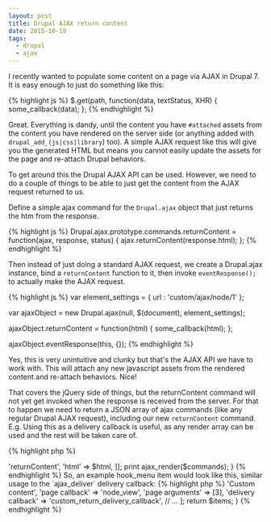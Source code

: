 ```yaml
---
layout: post
title: Drupal AJAX return content
date: 2015-10-19
tags:
  - drupal
  - ajax
---
```


I recently wanted to populate some content on a page via AJAX in Drupal 7. It is easy enough to just
do something like this:

{% highlight js %}
$.get(path, function(data, textStatus, XHR) {
  some_callback(data);
};
{% endhighlight %}

Great. Everything is dandy, until the content you have `#attached` assets from the content you have rendered on the
server side (or anything added with `drupal_add_(js|css|library`) too). A simple AJAX request like this will give you the generated HTML
but means you cannot easily update the assets for the page and re-attach Drupal behaviors.

<!--more-->

To get around this the Drupal AJAX API can be used. However, we need to do a couple of things to be able to just get the content
from the AJAX request returned to us.

Define a simple ajax command for the `Drupal.ajax` object that just returns the htm from the response.

{% highlight js %}
Drupal.ajax.prototype.commands.returnContent = function(ajax, response, status) {
  ajax.returnContent(response.html);
};
{% endhighlight %}

Then instead of just doing a standard AJAX request, we create a Drupal.ajax instance, bind a `returnContent` function to it,
then invoke `eventResponse();` to actually make the AJAX request.

{% highlight js %}
var element_settings = {
  url : 'custom/ajax/node/1'
};

var ajaxObject = new Drupal.ajax(null, $(document), element_settings);

ajaxObject.returnContent = function(html) {
  some_callback(html);
};

ajaxObject.eventResponse(this, {});
{% endhighlight %}

Yes, this is very unintuitive and clunky but that's the AJAX API we have to work with. This will attach any new javascript assets from
the rendered content and re-attach behaviors. Nice!

That covers the jQuery side of things, but the returnContent command will not yet get invoked when the response is received from the
server. For that to happen we need to return a JSON array of ajax commands (like any regular Drupal AJAX request), including our
new `returnContent` command. E.g. Using this as a delivery callback is useful, as any render array can be used and the rest will be
taken care of.

{% highlight php %}
<?php

function custom_return_delivery_callback($page_callback_result) {
  $html = drupal_render($page_callback_result);

  $commands = [[
    'command' => 'returnContent',
    'html' => $html,
  ]];

  print ajax_render($commands);
}
{% endhighlight %}

So, an example hook_menu item would look like this, similar usage to the `ajax_deliver` delivery callback:

{% highlight php %}
<?php

/**
 * Implements hook_menu().
 */
function custom_menu() {
  $items = array();

  $items['custom/ajax/node/%node'] = [
    'title' => 'Custom content',
    'page callback' => 'node_view',
    'page arguments' => [3],
    'delivery callback' => 'custom_return_delivery_callback',
    // ...
  ];

  return $items;
}
{% endhighlight %}
